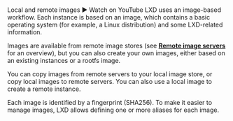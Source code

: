 # **[](https://mysignins.microsoft.com/security-info)**

Local and remote images
▶
Watch on YouTube
LXD uses an image-based workflow. Each instance is based on an image, which contains a basic operating system (for example, a Linux distribution) and some LXD-related information.

Images are available from remote image stores (see **[Remote image servers](https://documentation.ubuntu.com/lxd/stable-5.21/reference/remote_image_servers/#remote-image-servers)** for an overview), but you can also create your own images, either based on an existing instances or a rootfs image.

You can copy images from remote servers to your local image store, or copy local images to remote servers. You can also use a local image to create a remote instance.

Each image is identified by a fingerprint (SHA256). To make it easier to manage images, LXD allows defining one or more aliases for each image.
